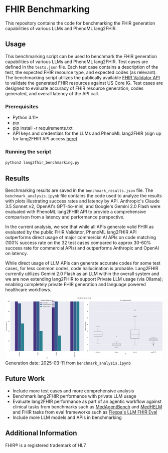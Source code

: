 # FHIR Benchmarking

This repository contains the code for benchmarking the FHIR generation capabilities of various LLMs and PhenoML lang2FHIR.

## Usage

This benchmarking script can be used to benchmark the FHIR generation capabilities of various LLMs and PhenoML lang2FHIR. Test cases are defined in the `tests.json` file. Each test case contains a description of the test, the expected FHIR resource type, and expected codes (as relevant). The benchmarking script utilizes the publically available [FHIR Validator API](https://validator.fhir.org/) to validate the generated FHIR resources against US Core IG. Test cases are designed to evaluate accuracy of FHIR resource generation, codes generated, and overall latency of the API call. 

### Prerequisites

- Python 3.11+
- pip
- pip install -r requirements.txt
- API keys and credentials for the LLMs and PhenoML lang2FHIR (sign up for lang2FHIR API access [here](https://developer.pheno.ml))

### Running the script

```bash
python3 lang2fhir_benchmarking.py
```

## Results

Benchmarking results are saved in the `benchmark_results.json` file. The `benchmark_analysis.ipynb` file contains the code used to analyze the results with plots illustrating success rates and latency by API. Anthropic's Claude 3.5 Sonnet v2, OpenAI's GPT-4o-mini, and Google's Gemini 2.0 Flash were evaluated with PhenoML lang2FHIR API to provide a comprehensive comparison from a latency and performance perspective.

In the current analysis, we see that while all APIs generate valid FHIR as evaluated by the public FHIR Validator, PhenoML lang2FHIR API outperforms direct usage of major commercial AI APIs on code matching (100% success rate on the 32 test cases compared to approx 30-60% success rate for commercial APIs) and outperforms Anthropic and OpenAI on latency.  

While direct usage of LLM APIs can generate accurate codes for some test cases, for less common codes, code hallucination is probable. Lang2FHIR currently utilizes Gemini 2.0 Flash as an LLM within the overall system and we are now extending lang2FHIR to support Private LLM usage (via Ollama); enabling completely private FHIR generation and language powered healthcare workflows. 

![Benchmarking Results](output.png)
Generation date: 2025-03-11 from `benchmark_analysis.ipynb` 

## Future Work

- Include more test cases and more comprehensive analysis 
- Benchmark lang2FHIR performance with private LLM usage
- Evaluate lang2FHIR performance as part of an agentic workflow against clinical tasks from benchmarks such as [MedAgentBench](https://github.com/MedAgentBench/MedAgentBench) and [MedHELM](https://crfm.stanford.edu/helm/medhelm/latest/) and FHIR tasks from eval frameworks such as [Flexpa's LLM FHIR Eval](https://github.com/flexpa/llm-fhir-eval)
- Include more LLM models and APIs in benchmarking

##  Additional Information

FHIR® is a registered trademark of HL7.



